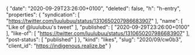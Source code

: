 {
  "date": "2020-09-29T23:26:00+0100",
  "deleted": false,
  "h": "h-entry",
  "properties": {
    "syndication": [
      "https://twitter.com/luulubuu/status/1310650207986683907"
    ],
    "name": [
      "Like of @luulubuu's tweet"
    ],
    "published": [
      "2020-09-29T23:26:00+0100"
    ],
    "like-of": [
      "https://twitter.com/luulubuu/status/1310650207986683907"
    ],
    "post-status": [
      "published"
    ]
  },
  "kind": "likes",
  "slug": "2020/09/cw0b3",
  "client_id": "https://indigenous.realize.be"
}

